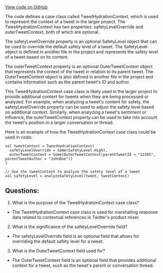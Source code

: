 [View code on GitHub](https://github.com/misbahsy/the-algorithm/product-mixer/core/src/main/scala/com/twitter/product_mixer/core/model/marshalling/response/urt/contextual_ref/TweetHydrationContext.scala)

The code defines a case class called TweetHydrationContext, which is used to represent the context of a tweet in the larger project. The TweetHydrationContext has two properties: safetyLevelOverride and outerTweetContext, both of which are optional. 

The safetyLevelOverride property is an optional SafetyLevel object that can be used to override the default safety level of a tweet. The SafetyLevel object is defined in another file in the project and represents the safety level of a tweet based on its content. 

The outerTweetContext property is an optional OuterTweetContext object that represents the context of the tweet in relation to its parent tweet. The OuterTweetContext object is also defined in another file in the project and contains information such as the parent tweet's ID and author.

This TweetHydrationContext case class is likely used in the larger project to provide additional context for tweets when they are being processed or analyzed. For example, when analyzing a tweet's content for safety, the safetyLevelOverride property can be used to adjust the safety level based on additional context. Similarly, when analyzing a tweet's sentiment or influence, the outerTweetContext property can be used to take into account the tweet's position in a larger conversation or thread.

Here is an example of how the TweetHydrationContext case class could be used in code:

```
val tweetContext = TweetHydrationContext(
  safetyLevelOverride = Some(SafetyLevel.High),
  outerTweetContext = Some(OuterTweetContext(parentTweetId = "12345", parentTweetAuthor = "JohnDoe"))
)

// Use the tweetContext to analyze the safety level of a tweet
val safetyLevel = analyzeSafetyLevel(tweet, tweetContext)
```
## Questions: 
 1. What is the purpose of the TweetHydrationContext case class?
- The TweetHydrationContext case class is used for marshalling response data related to contextual references in Twitter's product mixer.

2. What is the significance of the safetyLevelOverride field?
- The safetyLevelOverride field is an optional field that allows for overriding the default safety level for a tweet.

3. What is the OuterTweetContext field used for?
- The OuterTweetContext field is an optional field that provides additional context for a tweet, such as the tweet's parent or conversation thread.